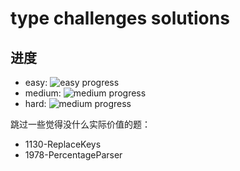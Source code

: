 # type challenges solutions

## 进度

- easy: ![easy progress](https://img.shields.io/badge/-13%2F13-green)
- medium: ![medium progress](https://img.shields.io/badge/-31%2F65-green)
- hard: ![medium progress](https://img.shields.io/badge/-0%2F33-green)

跳过一些觉得没什么实际价值的题：

- 1130-ReplaceKeys
- 1978-PercentageParser
